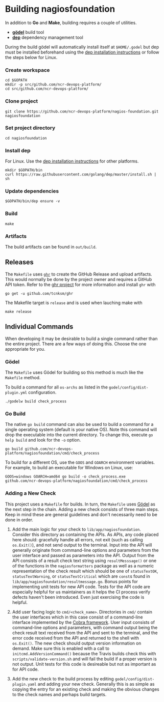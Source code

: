 # Building nagiosfoundation
In addition to __Go__ and __Make__, building requires a couple of utilities.
* [__gödel__](https://github.com/palantir/godel) build tool
* [__dep__](https://github.com/golang/dep) dependency management tool

During the build gödel will automatically install itself at `$HOME/.godel` but dep must be installed beforehand using the [dep installation instructions](https://github.com/golang/dep#installation) or follow the steps below for Linux.

### Create workspace
```
cd $GOPATH
mkdir -p src/github.com/ncr-devops-platform/
cd src/github.com/ncr-devops-platform/
```

### Clone project
```
git clone https://github.com/ncr-devops-platform/nagios-foundation.git nagiosfoundation
```

### Set project directory
```
cd nagiosfoundation
```

### Install dep
For Linux. Use the [dep installation instructions](https://github.com/golang/dep#installation) for other platforms.
```
mkdir $GOPATH/bin
curl https://raw.githubusercontent.com/golang/dep/master/install.sh | sh
```

### Update dependencies
```
$GOPATH/bin/dep ensure -v
```

### Build
```
make
```

### Artifacts
The build artifacts can be found in `out/build`.

## Releases
The `Makefile` uses [`ghr`](https://github.com/tcnksm/ghr) to create the GitHub Release and upload artifacts. This would normally be done by the project owner and requires a GitHub API token. Refer to the [ghr project](https://github.com/tcnksm/ghr) for more information and install `ghr` with
```
go get -u github.com/tcnksm/ghr
```
The Makefile target is `release` and is used when lauching make with
```
make release
```

## Individual Commands
When developing it may be desirable to build a single command rather than the entire project. There are a few ways of doing this. Choose the one appropriate for you.

### Gödel
The `Makefile` uses Gödel for building so this method is much like the `Makefile` method.

To build a command for all `os-archs` as listed in the `godel/config/dist-plugin.yml` configuration.
```
./godelw build check_process
```

### Go Build
The native `go build` command can also be used to build a command for a single operating system (default is your native OS). Note this command will drop the executable into the current directory. To change this, execute `go help build` and look for the `-o` option.
```
go build github.com/ncr-devops-platform/nagiosfoundation/cmd/check_process
```

To build for a different OS, use the `GOOS` and `GOARCH` environment variables. For example, to build an executable for Windows on Linux, use:
```
GOOS=windows GOARCH=amd64 go build -o check_process.exe github.com/ncr-devops-platform/nagiosfoundation/cmd/check_process
```

### Adding a New Check

This project uses a `Makefile` for builds. In turn, the `Makefile` uses [Gödel](https://github.com/palantir/godel) as the next step in the chain. Adding a new check consists of three main steps. Keep in mind these are general guidelines and don't necessarily need to be done in order.

1. Add the main logic for your check to `lib/app/nagiosfoundation`. Consider this directory as containing the APIs. As APIs, any code placed here should: gracefully handle all errors, not exit (such as calling `os.Exit()`), and not send output to the terminal. Input into the API will generally originate from command-line options and parameters from the user interface and passed as parameters into the API. Output from the API consists of a result check text string using `resultMesssage()` or one of the functions in the `nagiosformatters` package as well as a numeric representation of the check result which should be one of `statusTextOK`, `statusTextWarning`, or `statusTextCritical` which are `const`s found in `lib/app/nagiosfoundation/resultmessage.go`. Bonus points for implementing unit tests for new API code. Tests for the API code are especially helpful for us maintainers as it helps the CI process verify defects haven't been introduced. Even just exercising the code is helpful.

2. Add user facing logic to `cmd/<check_name>`. Directories in `cmd/` contain the user interfaces which in this case consist of a command-line interface implemented by the [Cobra framework](https://github.com/spf13/cobra). User input consists of command-line options and parameters, with command output being the check result text received from the API and sent to the terminal, and the error code received from the API and returned to the shell with `os.Exit()`. The new check should output version information on demand. Make sure this is enabled with a call to `initcmd.AddVersionCommand()` because the Travis builds check this with `scripts/validate-version.sh` and will fail the build if a proper version is not output. Unit tests for this code is desireable but not as important as for API code.

3. Add the new check to the build process by editing `godel/config/dist-plugin.yaml` and adding your new check. Generally this is as simple as copying the entry for an existing check and making the obvious changes to the check names and perhaps build targets.